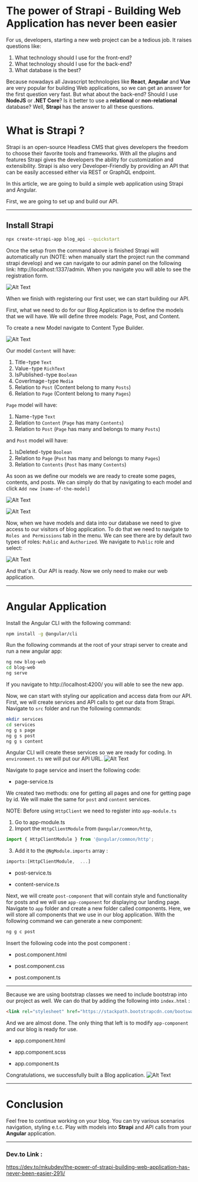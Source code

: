 # The power of Strapi - Building Web Application has never been easier

For us, developers, starting a new web project can be a tedious job. It raises questions like:

1. What technology should I use for the front-end?
2. What technology should I use for the back-end?
3. What database is the best?

Because nowadays all Javascript technologies like **React**, **Angular** and **Vue** are very popular for building Web applications, so we can get an answer for the first question very fast. But what about the back-end? Should I use **NodeJS** or **.NET Core**? Is it better to use a **relational** or **non-relational** database? Well, **Strapi** has the answer to all these questions.

# What is Strapi ?

Strapi is an open-source Headless CMS that gives developers the freedom to choose their favorite tools and frameworks. With all the plugins and features Strapi gives the developers the ability for customization and extensibility. Strapi is also very Developer-Friendly by providing an API that can be easily accessed either via REST or GraphQL endpoint.

In this article, we are going to build a simple web application using Strapi and Angular.

First, we are going to set up and build our API.

*****

## Install Strapi

```bash
npx create-strapi-app blog_api --quickstart
```
Once the setup from the command above is finished Strapi will automatically run (NOTE: when manually start the project run the command strapi develop) and we can navigate to our admin panel on the following link: http://localhost:1337/admin. When you navigate you will able to see the registration form.

![Alt Text](https://dev-to-uploads.s3.amazonaws.com/i/qawzds0zvny9yhu8pa1u.png)

When we finish with registering our first user, we can start building our API.

First, what we need to do for our Blog Application is to define the models that we will have. We will define three models: Page, Post, and Content.

To create a new Model navigate to Content Type Builder.

![Alt Text](https://dev-to-uploads.s3.amazonaws.com/i/uwed2lha8rolrsggnqys.png)

Our model `Content` will have:

1. Title - type `Text`
2. Value - type `RichText`
3. IsPublished - type `Boolean`
4. CoverImage - type `Media`
5. Relation to `Post` (Content belong to many `Posts`)
6. Relation to `Page` (Content belong to many `Pages`)

`Page` model will have:

1. Name - type `Text`
2. Relation to `Content` (`Page` has many `Contents`)
3. Relation to `Post` (`Page` has many and belongs to many `Posts`)

and `Post` model will have:

1. IsDeleted - type `Boolean`
2. Relation to `Page` (`Post` has many and belongs to many `Pages`)
3. Relation to `Contents` (`Post` has many `Contents`)

As soon as we define our models we are ready to create some pages, contents, and posts. We can simply do that by navigating to each model and click `Add new [name-of-the-model]`

![Alt Text](https://dev-to-uploads.s3.amazonaws.com/i/rd3qkvyio48invmjd2zp.png)

![Alt Text](https://dev-to-uploads.s3.amazonaws.com/i/4oe31kesqgdln90mue63.png)

Now, when we have models and data into our database we need to give access to our visitors of blog application. To do that we need to navigate to `Roles and Permissions` tab in the menu. We can see there are by default two types of roles: `Public` and `Authorized`. We navigate to `Public` role and select:

![Alt Text](https://dev-to-uploads.s3.amazonaws.com/i/eyfog290mygxjxq27s9s.png)

And that's it. Our API is ready. Now we only need to make our web application.

***

# Angular Application

Install the Angular CLI with the following command:
```bash
npm install -g @angular/cli
```

Run the following commands at the root of your strapi server to create and run a new angular app:
```bash
ng new blog-web 
cd blog-web 
ng serve
```

If you navigate to http://localhost:4200/ you will able to see the new app.

Now, we can start with styling our application and access data from our API. First, we will create services and API calls to get our data from Strapi. Navigate to `src` folder and run the following commands:
```bash
mkdir services
cd services
ng g s page
ng g s post
ng g s content
```
Angular CLI will create these services so we are ready for coding. In `environment.ts` we will put our API URL.
![Alt Text](https://dev-to-uploads.s3.amazonaws.com/i/i2ttbi1lgzr5qcdmpr6n.png)

Navigate to page service and insert the following code:

* page-service.ts
<script src="https://gist.github.com/mkubdev/a31ad653532ddf439204cc435591e724.js"></script>


We created two methods: one for getting all pages and one for getting page by id. We will make the same for `post` and `content` services.

NOTE: Before using `HttpClient` we need to register into `app-module.ts`

1. Go to app-module.ts
2. Import the `HttpClientModule` from `@angular/common/http`,
```ts
import { HttpClientModule } from '@angular/common/http';
```
3. Add it to the `@NgModule.imports` array :
```ts
imports:[HttpClientModule,  ...]
```

* post-service.ts
<script src="https://gist.github.com/mkubdev/2361d88c7aa0a086505836b413732c4d.js "></script>

* content-service.ts
<script src="https://gist.github.com/mkubdev/eb7fb6902f19b17501859b5a32b97e50.js "></script>


Next, we will create `post-component` that will contain style and functionality for posts and we will use `app-component` for displaying our landing page. Navigate to `app` folder and create a new folder called components. Here, we will store all components that we use in our blog application. With the following command we can generate a new component:
```bash
ng g c post
```

Insert the following code into the post component :
* post.component.html 
<script src="https://gist.github.com/mkubdev/8d894cdead7a25ae68d63a8392486015.js "></script>

* post.component.css
<script src="https://gist.github.com/mkubdev/ef3e8543f44c49f32c3e0ab3e8a15bb1.js "></script>

* post.component.ts
<script src="https://gist.github.com/mkubdev/94c46a46524f59a5e6af6352b91ac1cb.js "></script>

****

Because we are using bootstrap classes we need to include bootstrap into our project as well. We can do that by adding the following into `index.html` :
```html
<link rel="stylesheet" href="https://stackpath.bootstrapcdn.com/bootswatch/4.3.1/cosmo/bootstrap.min.css">
```

And we are almost done. The only thing that left is to modify `app-component` and our blog is ready for use.

* app.component.html
<script src="https://gist.github.com/mkubdev/b25a3c707c671c93194e92af5bda7f03.js "></script>


* app.component.scss
<script src="https://gist.github.com/mkubdev/738d5daa05b9b91aed29e8dd8298bbf9.js "></script>

* app.component.ts
<script src="https://gist.github.com/mkubdev/d4867b24e1f147e3239e505e88ec9c28.js "></script>

Congratulations, we successfully built a Blog application.
![Alt Text](https://dev-to-uploads.s3.amazonaws.com/i/pegfy4g53ys9v9sa1suy.png)

****

# Conclusion

Feel free to continue working on your blog. You can try various scenarios navigation, styling e.t.c. Play with models into **Strapi** and API calls from your **Angular** application.

***

### Dev.to Link :

https://dev.to/mkubdev/the-power-of-strapi-building-web-application-has-never-been-easier-291i/
